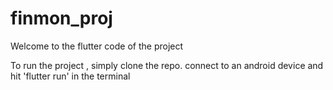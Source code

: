 # finmon_proj

Welcome to the flutter code of the project

To run the project , simply clone the repo. connect to an android device and hit 'flutter run' in the terminal
